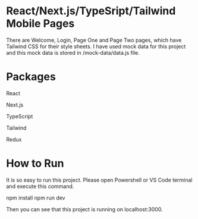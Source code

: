 # React/Next.js/TypeSript/Tailwind Mobile Pages

There are Welcome, Login, Page One and Page Two pages, which have Tailwind CSS for their style sheets.
I have used mock data for this project and this mock data is stored in /mock-data/data.js file.

# Packages

React

Next.js

TypeScript

Tailwind

Redux


# How to Run

It is so easy to run this project.
Please open Powershell or VS Code terminal and execute this command.

npm install
npm run dev

Then you can see that this project is running on localhost:3000.
